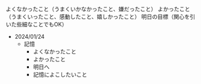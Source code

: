 よくなかったこと（うまくいかなかったこと、嫌だったこと）
よかったこと（うまくいったこと、感動したこと、嬉しかったこと）
明日の目標（関心を引いた些細なことでもOK）

- 2024/01/24
  - 記憶 
    - よくなかったこと
    - よかったこと
    - 明日へ
    - 記憶によこしたいこと


